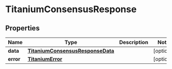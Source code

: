 

# TitaniumConsensusResponse


## Properties

| Name | Type | Description | Notes |
|------------ | ------------- | ------------- | -------------|
|**data** | [**TitaniumConsensusResponseData**](TitaniumConsensusResponseData.md) |  |  [optional] |
|**error** | [**TitaniumError**](TitaniumError.md) |  |  [optional] |



